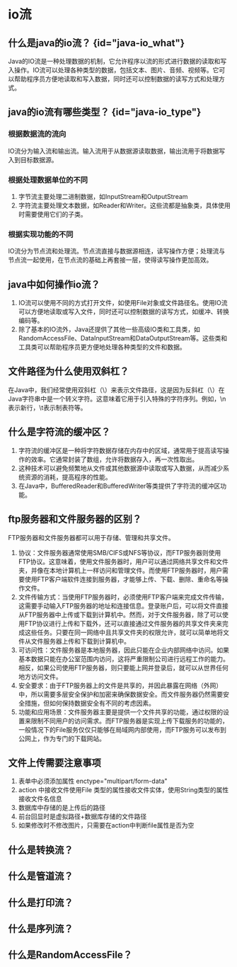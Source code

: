 # io流

## 什么是java的io流？ {id="java-io_what"}
Java的IO流是一种处理数据的机制，它允许程序以流的形式进行数据的读取和写入操作。IO流可以处理各种类型的数据，包括文本、图片、音频、视频等。它可以帮助程序员方便地读取和写入数据，同时还可以控制数据的读写方式和处理方式。

## java的io流有哪些类型？ {id="java-io_type"}

### 根据数据流的流向
IO流分为输入流和输出流。输入流用于从数据源读取数据，输出流用于将数据写入到目标数据源。

### 根据处理数据单位的不同
1. 字节流主要处理二进制数据，如InputStream和OutputStream
2. 字符流主要处理文本数据，如Reader和Writer。这些流都是抽象类，具体使用时需要使用它们的子类。

### 根据实现功能的不同
IO流分为节点流和处理流。节点流直接与数据源相连，读写操作方便；处理流与节点流一起使用，在节点流的基础上再套接一层，使得读写操作更加高效。

## java中如何操作io流？
1. IO流可以使用不同的方式打开文件，如使用File对象或文件路径名。使用IO流可以方便地读取或写入文件，同时还可以控制数据的读写方式，如缓冲、转换编码等。
2. 除了基本的IO流外，Java还提供了其他一些高级IO类和工具类，如RandomAccessFile、DataInputStream和DataOutputStream等。这些类和工具类可以帮助程序员更方便地处理各种类型的文件和数据。

## 文件路径为什么使用双斜杠？
在Java中，我们经常使用双斜杠（\）来表示文件路径，这是因为反斜杠（\）在Java字符串中是一个转义字符。这意味着它用于引入特殊的字符序列。例如，\n表示新行，\t表示制表符等。

## 什么是字符流的缓冲区？
1. 字符流的缓冲区是一种将字符数据存储在内存中的区域，通常用于提高读写操作的效率。它通常封装了数组，允许将数据存入，再一次性取出。
2. 这种技术可以避免频繁地从文件或其他数据源中读取或写入数据，从而减少系统资源的消耗，提高程序的性能。
3. 在Java中，BufferedReader和BufferedWriter等类提供了字符流的缓冲区功能。

## ftp服务器和文件服务器的区别？
FTP服务器和文件服务器都可以用于存储、管理和共享文件。
1. 协议：文件服务器通常使用SMB/CIFS或NFS等协议，而FTP服务器则使用FTP协议。这意味着，使用文件服务器时，用户可以通过网络共享文件和文件夹，并像在本地计算机上一样访问和管理文件。而使用FTP服务器时，用户需要使用FTP客户端软件连接到服务器，才能够上传、下载、删除、重命名等操作文件。
2. 文件传输方式：当使用FTP服务器时，必须使用FTP客户端来完成文件传输，这需要手动输入FTP服务器的地址和连接信息。登录账户后，可以将文件直接从FTP服务器中上传或下载到计算机中。然而，对于文件服务器，除了可以使用FTP协议进行上传和下载外，还可以直接通过文件服务器的共享文件夹来完成这些任务。只要在同一网络中且共享文件夹的权限允许，就可以简单地将文件从文件服务器上传和下载到计算机中。
3. 可访问性：文件服务器是本地服务器，因此只能在企业内部网络中访问。如果基本数据只能在办公室范围内访问，这将严重限制公司进行远程工作的能力。相反，如果公司使用FTP服务器，则只要能上网并登录后，就可以从世界任何地方访问文件。
4. 安全要求：由于FTP服务器上的文件是共享的，并因此暴露在网络（外网）中，所以需要多层安全保护和加密来确保数据安全。而文件服务器仍然需要安全措施，但如何保持数据安全有不同的考虑因素。
5. 功能和应用场景：文件服务器主要是提供一个文件共享的功能，通过权限的设置来限制不同用户的访问需求。而FTP服务器是实现上传下载服务的功能的，一般情况下的File服务仅仅只能够在局域网内部使用，而FTP服务可以发布到公网上，作为专门的下载网站。

## 文件上传需要注意事项

1. 表单中必须添加属性 enctype="multipart/form-data"
2. action 中接收文件使用File 类型的属性接收文件实体，使用String类型的属性接收文件名信息
3. 数据库中存储的是上传后的路径
4. 前台回显时是虚拟路径+数据库存储的文件路径
5. 如果修改时不修改图片，只需要在action中判断file属性是否为空

## 什么是转换流？
## 什么是管道流？
## 什么是打印流？
## 什么是序列流？
## 什么是RandomAccessFile？

[//]: # (todo)